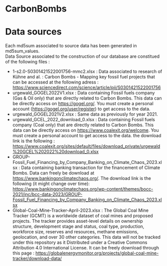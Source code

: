 # CarbonBombs



# Data sources
Each md5sum associated to source data has been generated in md5sum_values.<br>
Data Source associated to the construction of our database are constitued of the following files :
- 1-s2.0-S0301421522001756-mmc2.xlsx : Data associated to research of Kühne and al. : Carbon Bombs - Mapping key fossil fuel projects that can be accessed at the following adress : https://www.sciencedirect.com/science/article/pii/S0301421522001756
- urgewald_GOGEL2022V1.xlsx : Data containing Fossil fuels company (Gas & Oil only) that are directly related to Carbon Bombs. This data can be directly access on https://gogel.org/. You must create a personal account (https://gogel.org/user/register) to get access to the data.
- urgewald_GOGEL2021V2.xlsx : Same data as previously for year 2021.
- urgewald_GCEL_2022_download_0.xlsx : Data containing Fossil fuels company (Coal only) that are directly related to Carbon Bombs. This data can be directly access on https://www.coalexit.org/welcome. You must create a personal account to get access to the data. the download link is the following : https://www.coalexit.org/sites/default/files/download_private/urgewald%20GCEL%202022%20download_0.xlsx
- GROUP-Fossil_Fuel_Financing_by_Company_Banking_on_Climate_Chaos_2023.xlsx : Data containing banking transaction for the financement of Climate Bombs. Data can freely be download at https://www.bankingonclimatechaos.org/. The download link is the following (it might change over time): https://www.bankingonclimatechaos.org/wp-content/themes/bocc-2021/inc/bcc-data-2023/GROUP-Fossil_Fuel_Financing_by_Company_Banking_on_Climate_Chaos_2023.xlsx
- Global-Coal-Mine-Tracker-April-2023.xlsx : The Global Coal Mine Tracker (GCMT) is a worldwide dataset of coal mines and proposed projects. The tracker provides asset-level details on ownership structure, development stage and status, coal type, production, workforce size, reserves and resources, methane emissions, geolocation, and over 30 other categories. This data will not be tracked under this repository as it Distributed under a Creative Commons Attribution 4.0 International License. It can be freely download through this page : https://globalenergymonitor.org/projects/global-coal-mine-tracker/download-data/




